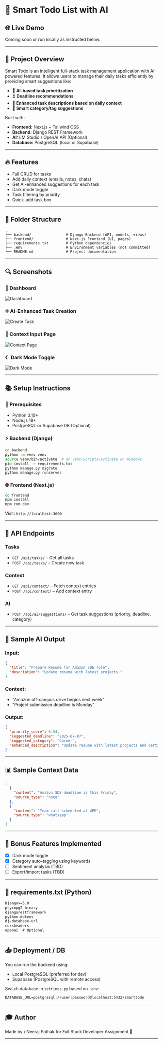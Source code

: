 # 🤖 Smart Todo List with AI

## 🌐 Live Demo

Coming soon or run locally as instructed below.

---

## 🚀 Project Overview

Smart Todo is an intelligent full-stack task management application with AI-powered features. It allows users to manage their daily tasks efficiently by providing smart suggestions like:

* 🔢 **AI-based task prioritization**
* ⏳ **Deadline recommendations**
* 📄 **Enhanced task descriptions based on daily context**
* 🔎 **Smart category/tag suggestions**

Built with:

* **Frontend:** Next.js + Tailwind CSS
* **Backend:** Django REST Framework
* **AI:** LM Studio / OpenAI API (Optional)
* **Database:** PostgreSQL (local or Supabase)

---

## 🔥 Features

* Full CRUD for tasks
* Add daily context (emails, notes, chats)
* Get AI-enhanced suggestions for each task
* Dark mode toggle
* Task filtering by priority
* Quick-add task box

---

## 📁 Folder Structure

```
.
├── backend/                # Django Backend (API, models, views)
├── frontend/               # Next.js Frontend (UI, pages)
├── requirements.txt        # Python dependencies
├── .env                    # Environment variables (not committed)
└── README.md               # Project documentation
```

---

## 🔍 Screenshots

### 🔢 Dashboard

![Dashboard](screenshots/dashboard.png)

### ➕ AI-Enhanced Task Creation

![Create Task](screenshots/create-task.png)

### 📄 Context Input Page

![Context Page](screenshots/context.png)

### ☾ Dark Mode Toggle

![Dark Mode](screenshots/dark-mode.png)

---

## 📚 Setup Instructions

### 📅 Prerequisites

* Python 3.10+
* Node.js 18+
* PostgreSQL or Supabase DB (Optional)

### ⚡ Backend (Django)

```bash
cd backend
python -m venv venv
source venv/bin/activate  # or venv\Scripts\activate on Windows
pip install -r requirements.txt
python manage.py migrate
python manage.py runserver
```

### 🌐 Frontend (Next.js)

```bash
cd frontend
npm install
npm run dev
```

Visit: `http://localhost:3000`

---

## 📃 API Endpoints

### Tasks

* `GET /api/tasks/` – Get all tasks
* `POST /api/tasks/` – Create new task

### Context

* `GET /api/context/` – Fetch context entries
* `POST /api/context/` – Add context entry

### AI

* `POST /api/ai/suggestions/` – Get task suggestions (priority, deadline, category)

---

## 📝 Sample AI Output

### Input:

```json
{
  "title": "Prepare Resume for Amazon SDE role",
  "description": "Update resume with latest projects."
}
```

### Context:

* "Amazon off-campus drive begins next week"
* "Project submission deadline is Monday"

### Output:

```json
{
  "priority_score": 6.54,
  "suggested_deadline": "2025-07-07",
  "suggested_category": "Career",
  "enhanced_description": "Update resume with latest projects and certifications for Amazon SDE role."
}
```

---

## 📊 Sample Context Data

```json
[
  {
    "content": "Amazon SDE deadline is this Friday",
    "source_type": "note"
  },
  {
    "content": "Team call scheduled at 4PM",
    "source_type": "whatsapp"
  }
]
```

---

## 📆 Bonus Features Implemented

* [x] Dark mode toggle
* [x] Category auto-tagging using keywords
* [ ] Sentiment analysis (TBD)
* [ ] Export/import tasks (TBD)

---

## 📁 requirements.txt (Python)

```txt
Django>=5.0
psycopg2-binary
djangorestframework
python-dotenv
dj-database-url
corsheaders
openai  # Optional
```

---

## 📥 Deployment / DB

You can run the backend using:

* Local PostgreSQL (preferred for dev)
* Supabase (PostgreSQL with remote access)

Switch database in `settings.py` based on `.env`:

```
DATABASE_URL=postgresql://user:password@localhost:5432/smarttodo
```

---

## 🎓 Author

Made by \ Neeraj Pathak for Full Stack Developer Assignment 🚀

---


